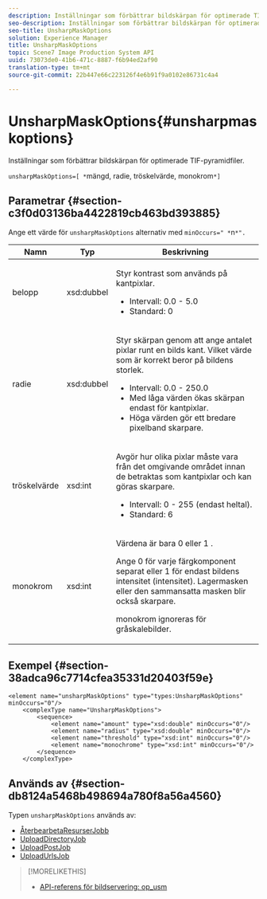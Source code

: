 ```yaml
---
description: Inställningar som förbättrar bildskärpan för optimerade TIF-pyramidfiler.
seo-description: Inställningar som förbättrar bildskärpan för optimerade TIF-pyramidfiler.
seo-title: UnsharpMaskOptions
solution: Experience Manager
title: UnsharpMaskOptions
topic: Scene7 Image Production System API
uuid: 73073de0-41b6-471c-8887-f6b94ed2af90
translation-type: tm+mt
source-git-commit: 22b447e66c223126f4e6b91f9a0102e86731c4a4

---
```



# UnsharpMaskOptions{#unsharpmaskoptions}

Inställningar som förbättrar bildskärpan för optimerade TIF-pyramidfiler.

`unsharpMaskOptions=[ *`mängd, radie, tröskelvärde, monokrom`*]`

## Parametrar {#section-c3f0d03136ba4422819cb463bd393885}

Ange ett värde för `unsharpMaskOptions` alternativ med `minOccurs=" *`n`*".`

<table id="table_D1392963C5694969A9D546F82DB6F45C">
 <thead>
  <tr>
   <th colname="col1" class="entry"> Namn </th>
   <th colname="col2" class="entry"> Typ </th>
   <th colname="col3" class="entry"> Beskrivning </th>
  </tr>
 </thead>
 <tbody>
  <tr>
   <td colname="col1"><span class="codeph"><span class="varname"> belopp</span></span></td>
   <td colname="col2"><span class="codeph"> xsd:dubbel</span></td>
   <td colname="col3"><p>Styr kontrast som används på kantpixlar. 
     <ul id="ul_7AA17E354EE64BC4A5BEAE853FF17191">
      <li id="li_42FB21C7ED884E1DB03274130B8DCB10">Intervall: 0.0 - 5.0 </li>
      <li id="li_E980CAA1A9C54D60A121F21C964820FF">Standard: 0 </li>
     </ul></p></td>
  </tr>
  <tr>
   <td colname="col1"><span class="codeph"><span class="varname"> radie</span></span></td>
   <td colname="col2"><span class="codeph"> xsd:dubbel</span></td>
   <td colname="col3"><p>Styr skärpan genom att ange antalet pixlar runt en bilds kant. Vilket värde som är korrekt beror på bildens storlek. 
     <ul id="ul_D4391CD407DE4B48AF4523EBD85D0D40">
      <li id="li_8AEF11A489484EFD91416F8A03C4DB25">Intervall: 0.0 - 250.0 </li>
      <li id="li_9F1D1B52AFBA46B8BDCDF99A21140002">Med låga värden ökas skärpan endast för kantpixlar. </li>
      <li id="li_7D9FD8AA4899404283D7AB596364A4AF">Höga värden gör ett bredare pixelband skarpare. </li>
     </ul></p></td>
  </tr>
  <tr>
   <td colname="col1"><span class="codeph"><span class="varname"> tröskelvärde</span></span></td>
   <td colname="col2"><span class="codeph"> xsd:int</span></td>
   <td colname="col3"><p>Avgör hur olika pixlar måste vara från det omgivande området innan de betraktas som kantpixlar och kan göras skarpare. 
     <ul id="ul_117E556E3ECF42CC878DD80D338D19CA">
      <li id="li_CFEE76DB78BF437E8463C9089486F8A6">Intervall: 0 - 255 (endast heltal). </li>
      <li id="li_77113DC2698A4D48B11288718766E6A2">Standard: 6 </li>
     </ul></p></td>
  </tr>
  <tr>
   <td colname="col1"><span class="codeph"><span class="varname"> monokrom</span></span></td>
   <td colname="col2"><span class="codeph"> xsd:int</span></td>
   <td colname="col3"><p>Värdena är bara <span class="codeph"> 0</span> eller <span class="codeph"> 1</span> . </p><p>Ange <span class="codeph"> 0</span> för varje färgkomponent separat eller 1 <span class="codeph"></span> för endast bildens intensitet (intensitet). Lagermasken eller den sammansatta masken blir också skarpare. </p><p><span class="codeph"><span class="varname"> monokrom</span></span> ignoreras för gråskalebilder. </p></td>
  </tr>
 </tbody>
</table>

## Exempel {#section-38adca96c7714cfea35331d20403f59e}

```
<element name="unsharpMaskOptions" type="types:UnsharpMaskOptions" minOccurs="0"/>
    <complexType name="UnsharpMaskOptions">
        <sequence>
            <element name="amount" type="xsd:double" minOccurs="0"/>
            <element name="radius" type="xsd:double" minOccurs="0"/>
            <element name="threshold" type="xsd:int" minOccurs="0"/>
            <element name="monochrome" type="xsd:int" minOccurs="0"/>        
        </sequence>
    </complexType>
```

## Används av {#section-db8124a5468b498694a780f8a56a4560}

Typen `unsharpMaskOptions` används av:

* [ÅterbearbetaResurserJobb](../../types/c-data-types/r-reprocess-assets-job.md#reference-a303f7832ae44fdab1dca7cc8bef3fa3)
* [UploadDirectoryJob](../../types/c-data-types/r-upload-directory-job.md#reference-e707ebf53b074c49ad983d1886e0bbb6)
* [UploadPostJob](../../types/c-data-types/r-upload-post-job.md#reference-bca2339b593f4637a687c33937215ef4)
* [UploadUrlsJob](../../types/c-data-types/r-upload-urls-job.md#reference-8e9bc895268c4321b233dbeadc990398)

>[!MORELIKETHIS]
>
>* [API-referens för bildservering: op_usm](https://marketing.adobe.com/resources/help/en_US/s7/is_ir_api/is_api/http_ref/r_op_usm.html)

